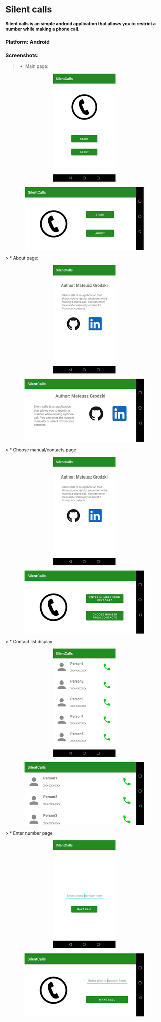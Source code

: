 # Silent calls
#### Silent calls is an simple android application that allows you to restrict a number while making a phone call.
### Platform: Android
### Screenshots: 
> * Main page:
<p align="center">
  <img src="./img/mainPortrait.jpg" width="200">
</p>
<p align="center">
  <img src ="./img/mainLandscape.jpg" height="200">
</p>
> * About page:
<p align="center">
  <img src="./img/aboutPortrait.jpg" width="200">
</p>
<p align="center">
  <img src ="./img/aboutLandscape.jpg" height="200">
</p>
> * Choose manual/contacts page
<p align="center">
  <img src="./img/aboutPortrait.jpg" width="200">
</p>
<p align="center">
  <img src ="./img/chooseLandscape.jpg" height="200">
</p>
> * Contact list display
<p align="center">
  <img src="./img/contactsPortrait.jpg" width="200">
</p>
<p align="center">
  <img src ="./img/contactsLandscape.jpg" height="200">
</p>
> * Enter number page
<p align="center">
  <img src="./img/callPortrait.jpg" width="200">
</p>
<p align="center">
  <img src ="./img/callLandscape.jpg" height="200">
</p>
